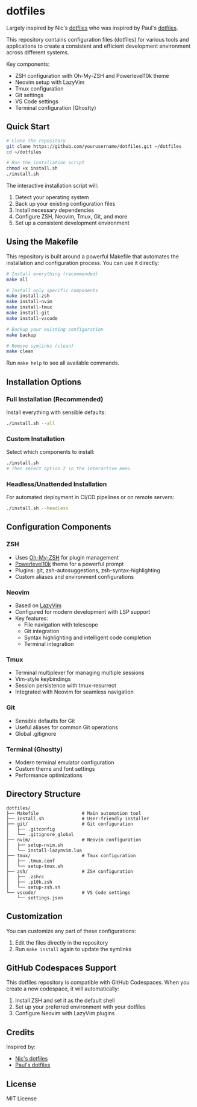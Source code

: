 # dotfiles

Largely inspired by Nic's [dotfiles](https://github.com/ncrmro/dotfiles) who was inspired by Paul's [dotfiles](https://github.com/paul/dotfiles).

This repository contains configuration files (dotfiles) for various tools and applications to create a consistent and efficient development environment across different systems.

Key components:
- ZSH configuration with Oh-My-ZSH and Powerlevel10k theme
- Neovim setup with LazyVim
- Tmux configuration
- Git settings
- VS Code settings
- Terminal configuration (Ghostty)

## Quick Start

```bash
# Clone the repository
git clone https://github.com/yourusername/dotfiles.git ~/dotfiles
cd ~/dotfiles

# Run the installation script
chmod +x install.sh
./install.sh
```

The interactive installation script will:
1. Detect your operating system
2. Back up your existing configuration files
3. Install necessary dependencies
4. Configure ZSH, Neovim, Tmux, Git, and more
5. Set up a consistent development environment

## Using the Makefile

This repository is built around a powerful Makefile that automates the installation and configuration process. You can use it directly:

```bash
# Install everything (recommended)
make all

# Install only specific components
make install-zsh
make install-nvim
make install-tmux
make install-git
make install-vscode

# Backup your existing configuration
make backup

# Remove symlinks (clean)
make clean
```

Run `make help` to see all available commands.

## Installation Options

### Full Installation (Recommended)

Install everything with sensible defaults:

```bash
./install.sh --all
```

### Custom Installation

Select which components to install:

```bash
./install.sh
# Then select option 2 in the interactive menu
```

### Headless/Unattended Installation

For automated deployment in CI/CD pipelines or on remote servers:

```bash
./install.sh --headless
```

## Configuration Components

### ZSH

- Uses [Oh-My-ZSH](https://ohmyz.sh/) for plugin management
- [Powerlevel10k](https://github.com/romkatv/powerlevel10k) theme for a powerful prompt
- Plugins: git, zsh-autosuggestions, zsh-syntax-highlighting
- Custom aliases and environment configurations

### Neovim

- Based on [LazyVim](https://www.lazyvim.org/)
- Configured for modern development with LSP support
- Key features:
  - File navigation with telescope
  - Git integration
  - Syntax highlighting and intelligent code completion
  - Terminal integration

### Tmux

- Terminal multiplexer for managing multiple sessions
- Vim-style keybindings
- Session persistence with tmux-resurrect
- Integrated with Neovim for seamless navigation

### Git

- Sensible defaults for Git
- Useful aliases for common Git operations
- Global .gitignore

### Terminal (Ghostty)

- Modern terminal emulator configuration
- Custom theme and font settings
- Performance optimizations

## Directory Structure

```
dotfiles/
├── Makefile                # Main automation tool
├── install.sh              # User-friendly installer
├── git/                    # Git configuration
│   ├── .gitconfig
│   └── .gitignore_global
├── nvim/                   # Neovim configuration
│   ├── setup-nvim.sh
│   └── install-lazynvim.lua
├── tmux/                   # Tmux configuration
│   ├── .tmux.conf
│   └── setup-tmux.sh
├── zsh/                    # ZSH configuration
│   ├── .zshrc
│   ├── .p10k.zsh
│   └── setup-zsh.sh
└── vscode/                 # VS Code settings
    └── settings.json
```

## Customization

You can customize any part of these configurations:

1. Edit the files directly in the repository
2. Run `make install` again to update the symlinks

## GitHub Codespaces Support

This dotfiles repository is compatible with GitHub Codespaces. When you create a new codespace, it will automatically:

1. Install ZSH and set it as the default shell
2. Set up your preferred environment with your dotfiles
3. Configure Neovim with LazyVim plugins

## Credits

Inspired by:
- [Nic's dotfiles](https://github.com/ncrmro/dotfiles)
- [Paul's dotfiles](https://github.com/paul/dotfiles)

## License

MIT License
